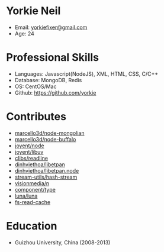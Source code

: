 Yorkie Neil
======================================
* Email: yorkiefixer@gmail.com
* Age: 24

Professional Skills
=======================================
* Languages: Javascript(NodeJS), XML, HTML, CSS, C/C++
* Database: MongoDB, Redis
* OS: CentOS/Mac
* Github: https://github.com/yorkie

Contributes
=======================================
* [marcello3d/node-mongolian](https://github.com/marcello3d/node-mongolian/commits?author=yorkie)
* [marcello3d/node-buffalo](https://github.com/marcello3d/node-buffalo/commits?author=yorkie)
* [joyent/node](https://github.com/joyent/node/commits?author=yorkie)
* [joyent/libuv](https://github.com/joyent/libuv/commits?author=yorkie)
* [clibs/readline](https://github.com/clibs/readline/commits?author=yorkie)
* [dinhviethoa/libetpan](https://github.com/dinhviethoa/libetpan/commits?author=yorkie)
* [dinhviethoa/libetpan.node](https://github.com/dinhviethoa/libetpan.node/commits?author=yorkie)
* [stream-utils/hash-stream](https://github.com/stream-utils/hash-stream/commits?author=yorkie)
* [visionmedia/n](https://github.com/visionmedia/n/commits?author=yorkie)
* [component/type](https://github.com/component/type/commits?author=yorkie)
* [luna/luna](https://github.com/luna/luna/commits?author=yorkie)
* [fs-read-cache](https://github.com/jonathanong/fs-read-cache/commits?author=yorkie)

Education
=======================================
* Guizhou University, China (2008-2013)
